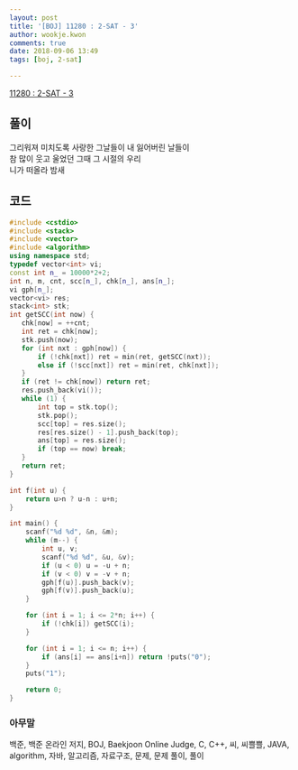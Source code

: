 ```yaml
---
layout: post
title: '[BOJ] 11280 : 2-SAT - 3'
author: wookje.kwon
comments: true
date: 2018-09-06 13:49
tags: [boj, 2-sat]

---
```


[11280 : 2-SAT - 3](https://www.acmicpc.net/problem/11280)  

## 풀이

그리워져 미치도록 사랑한 그날들이 내 잃어버린 날들이  
참 많이 웃고 울었던 그때 그 시절의 우리  
니가 떠올라 밤새  

## 코드

```cpp
#include <cstdio>
#include <stack>
#include <vector>
#include <algorithm>
using namespace std;
typedef vector<int> vi;
const int n_ = 10000*2+2;
int n, m, cnt, scc[n_], chk[n_], ans[n_];
vi gph[n_];
vector<vi> res;
stack<int> stk;
int getSCC(int now) {
   chk[now] = ++cnt;
   int ret = chk[now];
   stk.push(now);
   for (int nxt : gph[now]) {
       if (!chk[nxt]) ret = min(ret, getSCC(nxt));
       else if (!scc[nxt]) ret = min(ret, chk[nxt]);
   }
   if (ret != chk[now]) return ret;
   res.push_back(vi());
   while (1) {
       int top = stk.top();
       stk.pop();
       scc[top] = res.size();
       res[res.size() - 1].push_back(top);
       ans[top] = res.size();
       if (top == now) break;
   }
   return ret;
}

int f(int u) {
    return u>n ? u-n : u+n;
}

int main() {
    scanf("%d %d", &n, &m);
    while (m--) {
        int u, v;
        scanf("%d %d", &u, &v);
        if (u < 0) u = -u + n;
        if (v < 0) v = -v + n;
        gph[f(u)].push_back(v);
        gph[f(v)].push_back(u);
    }

    for (int i = 1; i <= 2*n; i++) {
        if (!chk[i]) getSCC(i);
    }

    for (int i = 1; i <= n; i++) {
        if (ans[i] == ans[i+n]) return !puts("0");
    }
    puts("1");

    return 0;
}
```

### 아무말  
백준, 백준 온라인 저지, BOJ, Baekjoon Online Judge, C, C++, 씨, 씨쁠쁠, JAVA, algorithm, 자바, 알고리즘, 자료구조, 문제, 문제 풀이, 풀이
